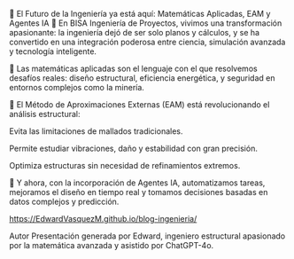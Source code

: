 🚀 El Futuro de la Ingeniería ya está aquí: Matemáticas Aplicadas, EAM y Agentes IA
🔧 En BISA Ingeniería de Proyectos, vivimos una transformación apasionante: la ingeniería dejó de ser solo planos y cálculos, y se ha convertido en una integración poderosa entre ciencia, simulación avanzada y tecnología inteligente.

🧠 Las matemáticas aplicadas son el lenguaje con el que resolvemos desafíos reales: diseño estructural, eficiencia energética, y seguridad en entornos complejos como la minería.

🔷 El Método de Aproximaciones Externas (EAM) está revolucionando el análisis estructural:

Evita las limitaciones de mallados tradicionales.

Permite estudiar vibraciones, daño y estabilidad con gran precisión.

Optimiza estructuras sin necesidad de refinamientos extremos.

🤖 Y ahora, con la incorporación de Agentes IA, automatizamos tareas, mejoramos el diseño en tiempo real y tomamos decisiones basadas en datos complejos y predicción.


https://EdwardVasquezM.github.io/blog-ingenieria/


Autor
Presentación generada por Edward, ingeniero estructural apasionado por la matemática avanzada y asistido por ChatGPT-4o.
